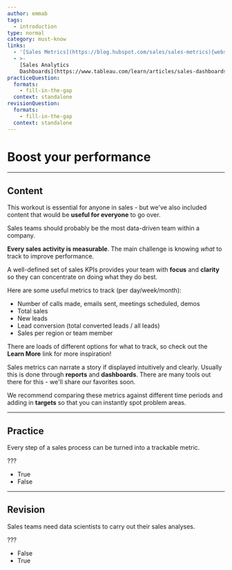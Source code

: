```yaml
---
author: emmab
tags:
  - introduction
type: normal
category: must-know
links:
  - '[Sales Metrics](https://blog.hubspot.com/sales/sales-metrics){website}'
  - >-
    [Sales Analytics
    Dashboards](https://www.tableau.com/learn/articles/sales-dashboards-examples-and-templates){website}
practiceQuestion:
  formats:
    - fill-in-the-gap
  context: standalone
revisionQuestion:
  formats:
    - fill-in-the-gap
  context: standalone
---
```


# Boost your performance


---

## Content

This workout is essential for anyone in sales - but we've also included content that would be **useful for everyone** to go over.

Sales teams should probably be the most data-driven team within a company.

**Every sales activity is measurable**. The main challenge is knowing *what* to track to improve performance.

A well-defined set of sales KPIs provides your team with **focus** and **clarity** so they can concentrate on doing what they do best.

Here are some useful metrics to track (per day/week/month):

- Number of calls made, emails sent, meetings scheduled, demos 
- Total sales 
- New leads 
- Lead conversion (total converted leads / all leads) 
- Sales per region or team member

There are loads of different options for what to track, so check out the **Learn More** link for more inspiration!

Sales metrics can narrate a story if displayed intuitively and clearly. Usually this is done through **reports** and **dashboards**. There are many tools out there for this - we'll share our favorites soon.

We recommend comparing these metrics against different time periods and adding in **targets** so that you can instantly spot problem areas.


---

## Practice

Every step of a sales process can be turned into a trackable metric.

???

- True
- False


---

## Revision

Sales teams need data scientists to carry out their sales analyses.

???

- False
- True
